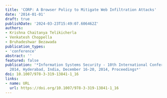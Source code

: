 ```yaml
---
title: 'CORP: A Browser Policy to Mitigate Web Infiltration Attacks'
date: '2014-01-01'
draft: true
publishDate: '2024-03-23T15:49:07.606462Z'
authors:
- Krishna Chaitanya Telikicherla
- Venkatesh Choppella
- Bruhadeshwar Bezawada
publication_types:
- 'conference'
abstract: ''
featured: false
publication: '*Information Systems Security - 10th International Conference, ICISS
  2014, Hyderabad, India, December 16-20, 2014, Proceedings*'
doi: 10.1007/978-3-319-13841-1_16
links:
- name: URL
  url: https://doi.org/10.1007/978-3-319-13841-1_16
---
```



